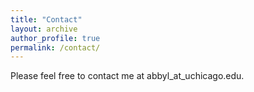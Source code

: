 ```yaml
---
title: "Contact"
layout: archive
author_profile: true
permalink: /contact/
---
```


Please feel free to contact me at abbyl_at_uchicago.edu.




